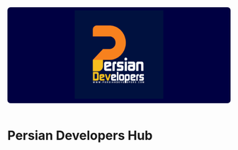 <div style="background-color: #000042; text-align: center; padding: 0.5em; border-radius: 0.5em">
<img src="./pdh.png" alt="Persian Developers Hub"  width="200" height="200">
</div>
<br>

# Persian Developers Hub
